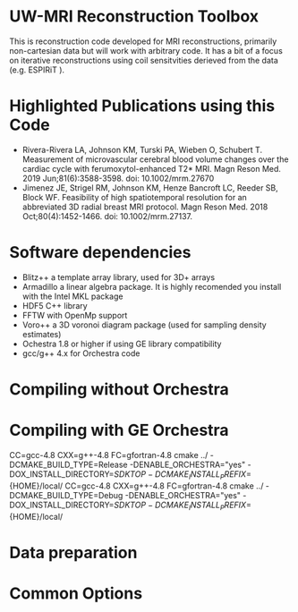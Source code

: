 # UW-MRI Reconstruction Toolbox
This is reconstruction code developed for MRI reconstructions, primarily non-cartesian data but will work with arbitrary code. It has a bit of a focus on iterative reconstructions using coil sensitvities derieved from the data (e.g. ESPIRiT ). 

# Highlighted Publications using this Code
* Rivera-Rivera LA, Johnson KM, Turski PA, Wieben O, Schubert T. Measurement of microvascular cerebral blood volume changes over the cardiac cycle with ferumoxytol-enhanced T2* MRI. Magn Reson Med. 2019 Jun;81(6):3588-3598. doi: 10.1002/mrm.27670
* Jimenez JE, Strigel RM, Johnson KM, Henze Bancroft LC, Reeder SB, Block WF. Feasibility of high spatiotemporal resolution for an abbreviated 3D radial breast MRI protocol. Magn Reson Med. 2018 Oct;80(4):1452-1466. doi: 10.1002/mrm.27137. 

# Software dependencies
* Blitz++ a template array library, used for 3D+ arrays
* Armadillo a linear algebra package. It is highly recomended you install with the Intel MKL package
* HDF5 C++ library
* FFTW with OpenMp support 
* Voro++ a 3D voronoi diagram package (used for sampling density estimates)
* Ochestra 1.8 or higher if using GE library compatibility
* gcc/g++ 4.x for Orchestra code

# Compiling without Orchestra 


# Compiling with GE Orchestra
CC=gcc-4.8 CXX=g++-4.8 FC=gfortran-4.8 cmake ../ -DCMAKE_BUILD_TYPE=Release  -DENABLE_ORCHESTRA="yes" -DOX_INSTALL_DIRECTORY=$SDKTOP -DCMAKE_INSTALL_PREFIX=${HOME}/local/
CC=gcc-4.8 CXX=g++-4.8 FC=gfortran-4.8 cmake ../ -DCMAKE_BUILD_TYPE=Debug -DENABLE_ORCHESTRA="yes" -DOX_INSTALL_DIRECTORY=$SDKTOP -DCMAKE_INSTALL_PREFIX=${HOME}/local/


# Data preparation

# Common Options
